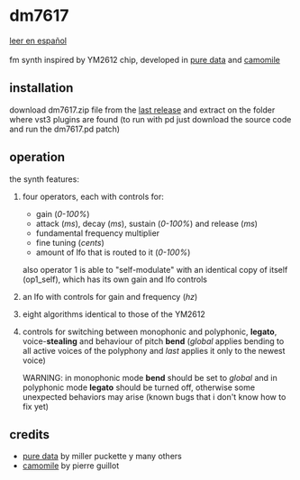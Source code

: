 # dm7617
[leer en español](https://github.com/teaecetyrannis/dm7617/blob/main/README.md)
<br><br>
fm synth inspired by YM2612 chip, developed in [pure data](https://github.com/pure-data/pure-data) and [camomile](https://github.com/pierreguillot/Camomile)

## installation
download dm7617.zip file from the [last release](https://github.com/teaecetyrannis/dm7617/releases/tag/v1.0) and extract on the folder where vst3 plugins are found (to run with pd just download the source code and run the dm7617.pd patch)

## operation
the synth features:

 1. four operators, each with controls for:
	 - gain (*0-100%*)
	 - attack (*ms*), decay (*ms*), sustain (*0-100%*) and release (*ms*)
	 - fundamental frequency multiplier
	 - fine tuning (*cents*)
	 - amount of lfo that is routed to it (*0-100%*)

	also operator 1 is able to "self-modulate" with an identical copy of itself (op1_self), which has its own gain and lfo controls
	
 2. an lfo with controls for gain and frequency (*hz*)
 3. eight algorithms identical to those of the YM2612
 4. controls for switching between monophonic and polyphonic, **legato**, voice-**stealing** and behaviour of pitch **bend** (*global* applies bending to all active voices of the polyphony and *last* applies it only to the newest voice)
 
	 WARNING: in monophonic mode **bend** should be set to *global* and in polyphonic mode **legato** should be turned off, otherwise some unexpected behaviors may arise (known bugs that i don't know how to fix yet)

## credits
- [pure data](https://github.com/pure-data/pure-data) by miller puckette y many others
- [camomile](https://github.com/pierreguillot/Camomile) by pierre guillot

